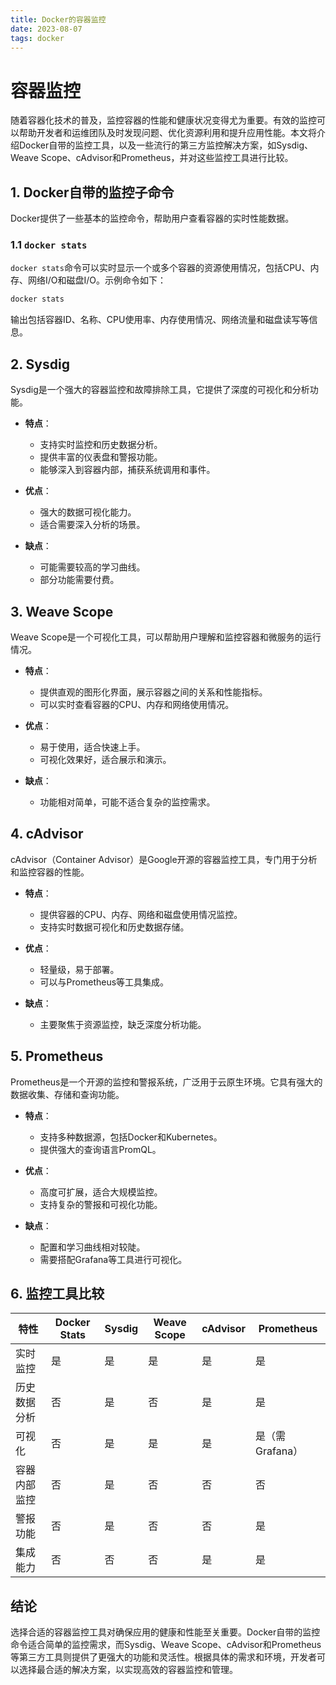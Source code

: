 ```yaml
---
title: Docker的容器监控
date: 2023-08-07
tags: docker
---
```


# 容器监控

随着容器化技术的普及，监控容器的性能和健康状况变得尤为重要。有效的监控可以帮助开发者和运维团队及时发现问题、优化资源利用和提升应用性能。本文将介绍Docker自带的监控工具，以及一些流行的第三方监控解决方案，如Sysdig、Weave Scope、cAdvisor和Prometheus，并对这些监控工具进行比较。

## 1. Docker自带的监控子命令

Docker提供了一些基本的监控命令，帮助用户查看容器的实时性能数据。

### 1.1 `docker stats`

`docker stats`命令可以实时显示一个或多个容器的资源使用情况，包括CPU、内存、网络I/O和磁盘I/O。示例命令如下：

```bash
docker stats
```

输出包括容器ID、名称、CPU使用率、内存使用情况、网络流量和磁盘读写等信息。

## 2. Sysdig

Sysdig是一个强大的容器监控和故障排除工具，它提供了深度的可视化和分析功能。

- **特点**：
  - 支持实时监控和历史数据分析。
  - 提供丰富的仪表盘和警报功能。
  - 能够深入到容器内部，捕获系统调用和事件。

- **优点**：
  - 强大的数据可视化能力。
  - 适合需要深入分析的场景。

- **缺点**：
  - 可能需要较高的学习曲线。
  - 部分功能需要付费。

## 3. Weave Scope

Weave Scope是一个可视化工具，可以帮助用户理解和监控容器和微服务的运行情况。

- **特点**：
  - 提供直观的图形化界面，展示容器之间的关系和性能指标。
  - 可以实时查看容器的CPU、内存和网络使用情况。

- **优点**：
  - 易于使用，适合快速上手。
  - 可视化效果好，适合展示和演示。

- **缺点**：
  - 功能相对简单，可能不适合复杂的监控需求。

## 4. cAdvisor

cAdvisor（Container Advisor）是Google开源的容器监控工具，专门用于分析和监控容器的性能。

- **特点**：
  - 提供容器的CPU、内存、网络和磁盘使用情况监控。
  - 支持实时数据可视化和历史数据存储。

- **优点**：
  - 轻量级，易于部署。
  - 可以与Prometheus等工具集成。

- **缺点**：
  - 主要聚焦于资源监控，缺乏深度分析功能。

## 5. Prometheus

Prometheus是一个开源的监控和警报系统，广泛用于云原生环境。它具有强大的数据收集、存储和查询功能。

- **特点**：
  - 支持多种数据源，包括Docker和Kubernetes。
  - 提供强大的查询语言PromQL。

- **优点**：
  - 高度可扩展，适合大规模监控。
  - 支持复杂的警报和可视化功能。

- **缺点**：
  - 配置和学习曲线相对较陡。
  - 需要搭配Grafana等工具进行可视化。

## 6. 监控工具比较

| 特性            | Docker Stats | Sysdig       | Weave Scope  | cAdvisor      | Prometheus    |
|-----------------|--------------|--------------|--------------|---------------|---------------|
| 实时监控        | 是           | 是           | 是           | 是            | 是            |
| 历史数据分析    | 否           | 是           | 否           | 是            | 是            |
| 可视化          | 否           | 是           | 是           | 是            | 是（需Grafana）|
| 容器内部监控    | 否           | 是           | 否           | 否            | 否            |
| 警报功能        | 否           | 是           | 否           | 否            | 是            |
| 集成能力        | 否           | 否           | 否           | 是            | 是            |

## 结论

选择合适的容器监控工具对确保应用的健康和性能至关重要。Docker自带的监控命令适合简单的监控需求，而Sysdig、Weave Scope、cAdvisor和Prometheus等第三方工具则提供了更强大的功能和灵活性。根据具体的需求和环境，开发者可以选择最合适的解决方案，以实现高效的容器监控和管理。